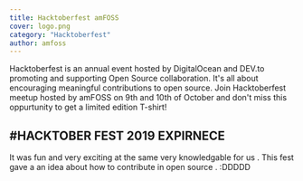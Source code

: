 ```yaml
---
title: Hacktoberfest amFOSS
cover: logo.png
category: "Hacktoberfest"
author: amfoss
---
```


Hacktoberfest is an annual event hosted by DigitalOcean and DEV.to promoting and supporting Open Source collaboration. It's all about encouraging meaningful contributions to open source.
Join Hacktoberfest meetup hosted by amFOSS on 9th and 10th of October and don't miss this oppurtunity to get a limited edition T-shirt!


#HACKTOBER FEST 2019 EXPIRNECE
-------
It was fun and very exciting at the same very knowledgable for us . This fest gave a an idea about how to contribute in open source .
:DDDDD
